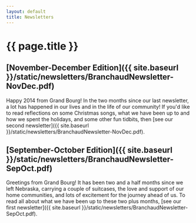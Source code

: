```yaml
---
layout: default
title: Newsletters
---
```


# {{ page.title }}

## [November-December Edition]({{ site.baseurl }}/static/newsletters/BranchaudNewsletter-NovDec.pdf)

Happy 2014 from Grand Bourg!
In the two months since our last newsletter, a lot has happened in our lives
and in the life of our community! If you'd like to read reflections on some
Christmas songs, what we have been up to and how we spent the holidays, and
some other fun tidbits, then
[see our second newsletter]({{ site.baseurl }}/static/newsletters/BranchaudNewsletter-NovDec.pdf).

## [September-October Edition]({{ site.baseurl }}/static/newsletters/BranchaudNewsletter-SepOct.pdf)

Greetings from Grand Bourg!
It has been two and a half months since we left 
Nebraska, carrying a couple of suitcases, the love 
and support of our home communities, and lots 
of excitement for the journey ahead of us.
To read all about what we have been up to these two plus months,
[see our first newsletter]({{ site.baseurl }}/static/newsletters/BranchaudNewsletter-SepOct.pdf).
